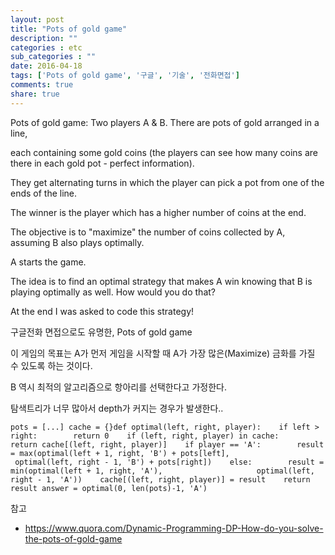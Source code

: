 ```yaml
---
layout: post
title: "Pots of gold game"
description: ""
categories : etc
sub_categories : ""
date: 2016-04-18
tags: ['Pots of gold game', '구글', '기술', '전화면접']
comments: true
share: true
---
```


Pots of gold game: Two players A & B. There are pots of gold arranged in a
line,

each containing some gold coins (the players can see how many coins are there
in each gold pot - perfect information).

They get alternating turns in which the player can pick a pot from one of the
ends of the line.

The winner is the player which has a higher number of coins at the end.

The objective is to "maximize" the number of coins collected by A, assuming B
also plays optimally.

  

A starts the game.

  

The idea is to find an optimal strategy that makes A win knowing that B is
playing optimally as well. How would you do that?

At the end I was asked to code this strategy!

  

구글전화 면접으로도 유명한, Pots of gold game

이 게임의 목표는 A가 먼저 게임을 시작할 때 A가 가장 많은(Maximize) 금화를 가질 수 있도록 하는 것이다.

B 역시 최적의 알고리즘으로 항아리를 선택한다고 가정한다.

  

탐색트리가 너무 많아서 depth가 커지는 경우가 발생한다..

    pots = [...] cache = {}def optimal(left, right, player):    if left > right:        return 0    if (left, right, player) in cache:        return cache[(left, right, player)]    if player == 'A':        result = max(optimal(left + 1, right, 'B') + pots[left],                     optimal(left, right - 1, 'B') + pots[right])    else:        result = min(optimal(left + 1, right, 'A'),                     optimal(left, right - 1, 'A'))    cache[(left, right, player)] = result    return result answer = optimal(0, len(pots)-1, 'A')

  

참고

  * https://www.quora.com/Dynamic-Programming-DP-How-do-you-solve-the-pots-of-gold-game

  

